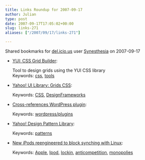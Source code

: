 ```yaml
---
title: Links Roundup for 2007-09-17
author: Julian
type: post
date: 2007-09-17T17:05:02+00:00
slug: links-271 
aliases: ["/2007/09/17/links-271"]

---
```

Shared bookmarks for [del.icio.us][1] user  [Synesthesia][2] on 2007-09-17

  * [YUI: CSS Grid Builder][3]:
  
    Tool to design grids using the YUI CSS library    
    Keywords: [css][4], [tools][5]
  * [Yahoo! UI Library: Grids CSS][6]:
  
       
    Keywords: [CSS][7], [DesignFrameworks][8]
  * [Cross-references WordPress plugin][9]:
  
       
    Keywords: [wordpress/plugins][10]
  * [Yahoo! Design Pattern Library][11]:
  
       
    Keywords: [patterns][12]
  * [New iPods reengineered to block synching with Linux][13]:
  
       
    Keywords: [Apple][14], [Ipod][15], [lockin][16], [anticompetition][17], [monopolies][18]

 [1]: https://del.icio.us/
 [2]: https://del.icio.us/synesthesia
 [3]: https://developer.yahoo.com/yui/grids/builder "https://developer.yahoo.com/yui/grids/builder"
 [4]: https://del.icio.us/synesthesia/css
 [5]: https://del.icio.us/synesthesia/tools
 [6]: https://developer.yahoo.com/yui/grids "https://developer.yahoo.com/yui/grids"
 [7]: https://del.icio.us/synesthesia/CSS
 [8]: https://del.icio.us/synesthesia/DesignFrameworks
 [9]: https://francesc.hervada.org/wordpress.html "https://francesc.hervada.org/wordpress.html"
 [10]: https://del.icio.us/synesthesia/wordpress/plugins
 [11]: https://developer.yahoo.com/ypatterns/index.php "https://developer.yahoo.com/ypatterns/index.php"
 [12]: https://del.icio.us/synesthesia/patterns
 [13]: https://www.boingboing.net/2007/09/14/new-ipods-reengineer.html "https://www.boingboing.net/2007/09/14/new-ipods-reengineer.html"
 [14]: https://del.icio.us/synesthesia/Apple
 [15]: https://del.icio.us/synesthesia/Ipod
 [16]: https://del.icio.us/synesthesia/lockin
 [17]: https://del.icio.us/synesthesia/anticompetition
 [18]: https://del.icio.us/synesthesia/monopolies